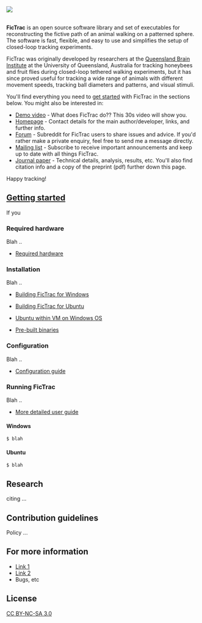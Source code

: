 <div align="left">
  <img src="http://rjdmoore.net/fictrac/header_text.jpg"><br><br>
</div>

**FicTrac** is an open source software library and set of executables for reconstructing the fictive path of an animal walking on a patterned sphere. The software is fast, flexible, and easy to use and simplifies the setup of closed-loop tracking experiments.

FicTrac was originally developed by researchers at the [Queensland Brain Institute](http://qbi.uq.edu.au/) at the University of Queensland, Australia for tracking honeybees and fruit flies during closed-loop tethered walking experiments, but it has since proved useful for tracking a wide range of animals with different movement speeds, tracking ball diameters and patterns, and visual stimuli.

You'll find everything you need to [get started](get-started) with FicTrac in the sections below. You might also be interested in:
* [Demo video](http://youtu.be/BeGYOEOdWjw) - What does FicTrac do?? This 30s video will show you.
* [Homepage](http://fictrac.rjdmoore.net) - Contact details for the main author/developer, links, and further info.
* [Forum](http://www.reddit.com/r/fictrac/) - Subreddit for FicTrac users to share issues and advice. If you'd rather make a private enquiry, feel free to send me a message directly.
* [Mailing list](http://fictrac.rjdmoore.net/mail.html) - Subscribe to receive important announcements and keep up to date with all things FicTrac.
* [Journal paper](http://doi.org/10.1016/j.jneumeth.2014.01.010) - Technical details, analysis, results, etc. You'll also find citation info and a copy of the preprint (pdf) further down this page.

Happy tracking!

## [Getting started](#get-started)

If you 

### Required hardware

Blah ..

* [Required hardware](http://link)

### Installation

Blah ..

* [Building FicTrac for Windows](http://link)
* [Building FicTrac for Ubuntu](http://link)

* [Ubuntu within VM on Windows OS](http://link)
* [Pre-built binaries](http://link)


### Configuration

Blah ..

* [Configuration guide](http://link)

### Running FicTrac

Blah ..

* [More detailed user guide](http://link)

#### Windows

```shell
$ blah
```

#### Ubuntu

```shell
$ blah
```

## Research

citing ...

## Contribution guidelines

Policy ...

## For more information
* [Link 1](https://link)
* [Link 2](https://link)
* Bugs, etc

## License

[CC BY-NC-SA 3.0](LICENSE.txt)
